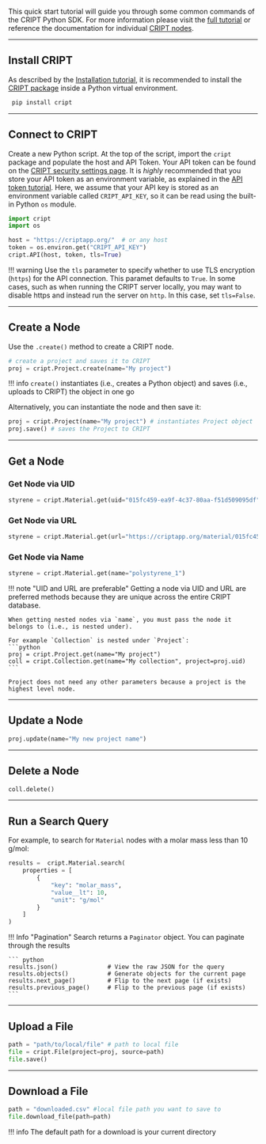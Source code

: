 This quick start tutorial will guide you through some common commands of the CRIPT Python SDK. For more information please visit the [full tutorial](../tutorials/full_tutorial/) or reference the documentation for individual [CRIPT nodes](../nodes/all/).

---

## Install CRIPT
As described by the [Installation tutorial](../tutorials/installation/), it is recommended to install the <a href="https://pypi.org/project/cript/" target="_blank">CRIPT package</a> inside a Python virtual environment.
   ```bash
    pip install cript
   ```
---

## Connect to CRIPT

Create a new Python script. At the top of the script, import the `cript` package and populate the host and API Token. Your API token can be found on the <a href="https://criptapp.org/security/" target="_blank">CRIPT security settings page</a>. It is *highly* recommended that you store your API token as an environment variable, as explained in the [API token tutorial](../tutorials/api_token/). Here, we assume that your API key is stored as an environment variable called `CRIPT_API_KEY`, so it can be read using the built-in Python `os` module.

``` py
import cript
import os

host = "https://criptapp.org/"  # or any host
token = os.environ.get("CRIPT_API_KEY")
cript.API(host, token, tls=True)
```

!!! warning
    Use the `tls` parameter to specify whether to use TLS encryption (`https`) for the API connection. This paramet defaults to `True`. In some cases, such as when running the CRIPT server locally, you may want to disable https and instead run the server on `http`. In this case, set `tls=False`.

---

## Create a Node

Use the `.create()` method to create a CRIPT node.

``` python
# create a project and saves it to CRIPT
proj = cript.Project.create(name="My project") 
```

!!! info
    `create()` instantiates (i.e., creates a Python object) and saves (i.e., uploads to CRIPT) the object in one go

Alternatively, you can instantiate the node and then save it:

``` python
proj = cript.Project(name="My project") # instantiates Project object
proj.save() # saves the Project to CRIPT 
```

---
## Get a Node

### Get Node via UID
```python
styrene = cript.Material.get(uid="015fc459-ea9f-4c37-80aa-f51d509095df")
```

### Get Node via URL
```python
styrene = cript.Material.get(url="https://criptapp.org/material/015fc459-ea9f-4c37-80aa-f51d509095df/")
```

### Get Node via Name
```python
styrene = cript.Material.get(name="polystyrene_1")
```

!!! note "UID and URL are preferable"
    Getting a node via UID and URL are preferred methods because they are unique across the entire CRIPT database. 

    When getting nested nodes via `name`, you must pass the node it belongs to (i.e., is nested under).

    For example `Collection` is nested under `Project`:
    ```python
    proj = cript.Project.get(name="My project")
    coll = cript.Collection.get(name="My collection", project=proj.uid)
    ```

    Project does not need any other parameters because a project is the highest level node.

---

## Update a Node

```python
proj.update(name="My new project name")
```

---

## Delete a Node

``` py
coll.delete()
```

---

## Run a Search Query

For example, to search for `Material` nodes with a molar mass less than 10 g/mol:

``` py
results =  cript.Material.search(
    properties = [
        {
            "key": "molar_mass",
            "value__lt": 10,
            "unit": "g/mol"
        }
    ]
)
```

!!! Info "Pagination"
    Search returns a `Paginator` object. You can paginate through the results

    ``` python
    results.json()              # View the raw JSON for the query
    results.objects()           # Generate objects for the current page
    results.next_page()         # Flip to the next page (if exists)
    results.previous_page()     # Flip to the previous page (if exists)
    ```

---

## Upload a File

``` python
path = "path/to/local/file" # path to local file
file = cript.File(project=proj, source=path) 
file.save()
```

---

## Download a File

``` python
path = "downloaded.csv" #local file path you want to save to
file.download_file(path=path)
```

!!! info 
    The default path for a download is your current directory
